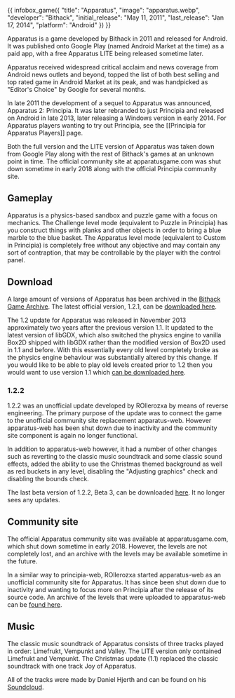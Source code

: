 {{ infobox_game({
	"title": "Apparatus",
	"image": "apparatus.webp",
	"developer": "Bithack",
	"initial_release": "May 11, 2011",
	"last_release": "Jan 17, 2014",
	"platform": "Android"
}) }}

Apparatus is a game developed by Bithack in 2011 and released for Android. It was published onto Google Play (named Android Market at the time) as a paid app, with a free Apparatus LITE being released sometime later.

Apparatus received widespread critical acclaim and news coverage from Android news outlets and beyond, topped the list of both best selling and top rated game in Android Market at its peak, and was handpicked as "Editor's Choice" by Google for several months.

In late 2011 the development of a sequel to Apparatus was announced, Apparatus 2: Principia. It was later rebranded to just Principia and released on Android in late 2013, later releasing a Windows version in early 2014. For Apparatus players wanting to try out Principia, see the [[Principia for Apparatus Players]] page.

Both the full version and the LITE version of Apparatus was taken down from Google Play along with the rest of Bithack's games at an unknown point in time. The official community site at apparatusgame.com was shut down sometime in early 2018 along with the official Principia community site.

## Gameplay
Apparatus is a physics-based sandbox and puzzle game with a focus on mechanics. The Challenge level mode (equivalent to Puzzle in Principia) has you construct things with planks and other objects in order to bring a blue marble to the blue basket. The Apparatus level mode (equivalent to Custom in Principia) is completely free without any objective and may contain any sort of contraption, that may be controllable by the player with the control panel.

## Download
A large amount of versions of Apparatus has been archived in the [Bithack Game Archive](https://docs.google.com/spreadsheets/d/1G2YX0BV9_FSrIOvbCQtgYLE1XirCr8UaAfXUzuxjefE/htmlview#). The latest official version, 1.2.1, can be [downloaded here](https://archive.org/download/apparatus-android-game-archive/Apparatus_1.2.1.apk).

The 1.2 update for Apparatus was released in November 2013 approximately two years after the previous version 1.1. It updated to the latest version of libGDX, which also switched the physics engine to vanilla Box2D shipped with libGDX rather than the modified version of Box2D used in 1.1 and before. With this essentially every old level completely broke as the physics engine behaviour was substantially altered by this change. If you would like to be able to play old levels created prior to 1.2 then you would want to use version 1.1 which [can be downloaded here](https://archive.org/download/apparatus-android-game-archive/Apparatus_1.1.apk).

### 1.2.2
1.2.2 was an unofficial update developed by ROllerozxa by means of reverse engineering. The primary purpose of the update was to connect the game to the unofficial community site replacement apparatus-web. However apparatus-web has been shut down due to inactivity and the community site component is again no longer functional.

In addition to apparatus-web however, it had a number of other changes such as reverting to the classic music soundtrack and some classic sound effects, added the ability to use the Christmas themed background as well as red buckets in any level, disabling the "Adjusting graphics" check and disabling the bounds check.

The last beta version of 1.2.2, Beta 3, can be downloaded [here](https://archive.org/download/apparatus-1.2.2/Apparatus_1.2.2_Beta3.apk). It no longer sees any updates.

## Community site
The official Apparatus community site was available at apparatusgame.com, which shut down sometime in early 2018. However, the levels are not completely lost, and an archive with the levels may be available sometime in the future.

In a similar way to principia-web, ROllerozxa started apparatus-web as an unofficial community site for Apparatus. It has since been shut down due to inactivity and wanting to focus more on Principia after the release of its source code. An archive of the levels that were uploaded to apparatus-web can be [found here](https://archive.org/details/apparatus-web-final).

## Music
The classic music soundtrack of Apparatus consists of three tracks played in order: Limefrukt, Vempunkt and Valley. The LITE version only contained Limefrukt and Vempunkt. The Christmas update (1.1) replaced the classic soundtrack with one track Joy of Apparatus.

All of the tracks were made by Daniel Hjerth and can be found on his [Soundcloud](https://soundcloud.com/sapht).
